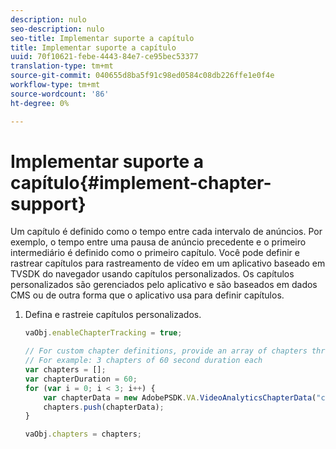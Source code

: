 ```yaml
---
description: nulo
seo-description: nulo
seo-title: Implementar suporte a capítulo
title: Implementar suporte a capítulo
uuid: 70f10621-febe-4443-84e7-ce95bec53377
translation-type: tm+mt
source-git-commit: 040655d8ba5f91c98ed0584c08db226ffe1e0f4e
workflow-type: tm+mt
source-wordcount: '86'
ht-degree: 0%

---
```



# Implementar suporte a capítulo{#implement-chapter-support}

Um capítulo é definido como o tempo entre cada intervalo de anúncios. Por exemplo, o tempo entre uma pausa de anúncio precedente e o primeiro intermediário é definido como o primeiro capítulo. Você pode definir e rastrear capítulos para rastreamento de vídeo em um aplicativo baseado em TVSDK do navegador usando capítulos personalizados. Os capítulos personalizados são gerenciados pelo aplicativo e são baseados em dados CMS ou de outra forma que o aplicativo usa para definir capítulos.

1. Defina e rastreie capítulos personalizados.

   ```js
   vaObj.enableChapterTracking = true; 
   
   // For custom chapter definitions, provide an array of chapters through the metadata: 
   // For example: 3 chapters of 60 second duration each 
   var chapters = []; 
   var chapterDuration = 60; 
   for (var i = 0; i < 3; i++) { 
       var chapterData = new AdobePSDK.VA.VideoAnalyticsChapterData("chapter_" + (i+1), i * chapterDuration, chapterDuration, (i+1)); 
       chapters.push(chapterData); 
   } 
   
   vaObj.chapters = chapters;
   ```

